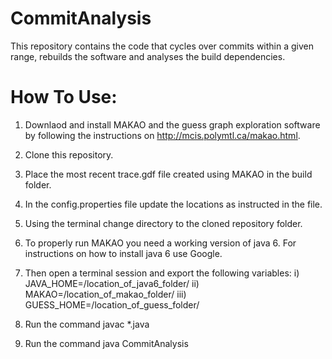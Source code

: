 # CommitAnalysis

This repository contains the code that cycles over commits within a given range, rebuilds the software and analyses the build dependencies.

# How To Use:

1. Downlaod and install MAKAO and the guess graph exploration software by following the instructions on http://mcis.polymtl.ca/makao.html.
2. Clone this repository.
3. Place the most recent trace.gdf file created using MAKAO in the build folder.
4. In the config.properties file update the locations as instructed in the file.
5. Using the terminal change directory to the cloned repository folder.
6. To properly run MAKAO you need a working version of java 6. For instructions on how to install java 6 use Google.
7. Then open a terminal session and export the following variables:
    i) JAVA_HOME=/location_of_java6_folder/
    ii) MAKAO=/location_of_makao_folder/
    iii) GUESS_HOME=/location_of_guess_folder/

8. Run the command javac *.java
9. Run the command java CommitAnalysis
